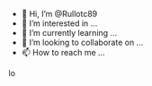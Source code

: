 - 👋 Hi, I’m @Rullotc89
- 👀 I’m interested in ...
- 🌱 I’m currently learning ...
- 💞️ I’m looking to collaborate on ...
- 📫 How to reach me ...

<!---
Rullotc89/Rullotc89 is a ✨ special ✨ repository because its `README.md` (this file) appears on your GitHub profile.
You can click the Preview link to take a look at your changes.
--->lo
